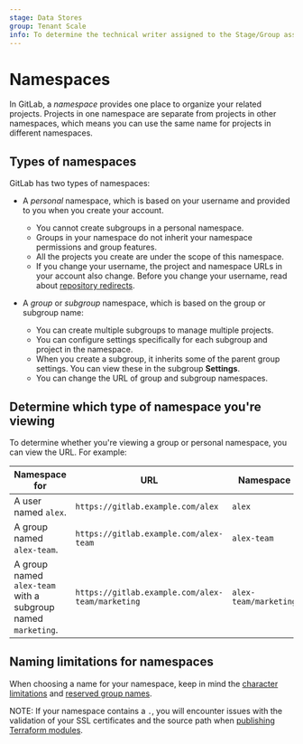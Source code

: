 ```yaml
---
stage: Data Stores
group: Tenant Scale
info: To determine the technical writer assigned to the Stage/Group associated with this page, see https://about.gitlab.com/handbook/product/ux/technical-writing/#assignments
---
```


# Namespaces

In GitLab, a *namespace* provides one place to organize your related projects. Projects in one namespace are separate from projects in other namespaces,
which means you can use the same name for projects in different namespaces.

## Types of namespaces

GitLab has two types of namespaces:

- A *personal* namespace, which is based on your username and provided to you when you create your account.
  - You cannot create subgroups in a personal namespace.
  - Groups in your namespace do not inherit your namespace permissions and group features.
  - All the projects you create are under the scope of this namespace.
  - If you change your username, the project and namespace URLs in your account also change. Before you change your username,
    read about [repository redirects](../project/repository/index.md#what-happens-when-a-repository-path-changes).

- A *group* or *subgroup* namespace, which is based on the group or subgroup name:
  - You can create multiple subgroups to manage multiple projects.
  - You can configure settings specifically for each subgroup and project in the namespace.
  - When you create a subgroup, it inherits some of the parent group settings. You can view these in the subgroup **Settings**.
  - You can change the URL of group and subgroup namespaces.

## Determine which type of namespace you're viewing

To determine whether you're viewing a group or personal namespace, you can view the URL. For example:

| Namespace for | URL | Namespace |
| ------------- | --- | --------- |
| A user named `alex`. | `https://gitlab.example.com/alex` | `alex` |
| A group named `alex-team`. | `https://gitlab.example.com/alex-team` | `alex-team` |
| A group named `alex-team` with a subgroup named `marketing`. |  `https://gitlab.example.com/alex-team/marketing` | `alex-team/marketing` |

## Naming limitations for namespaces

When choosing a name for your namespace, keep in mind the [character limitations](../reserved_names.md#limitations-on-project-and-group-names) and [reserved group names](../reserved_names.md#reserved-group-names).

NOTE:
If your namespace contains a `.`, you will encounter issues with the validation of your SSL certificates and the source path when [publishing Terraform modules](../packages/terraform_module_registry/index.md#publish-a-terraform-module).
